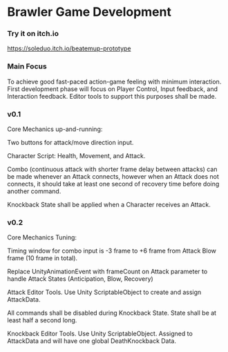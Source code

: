 # Brawler Game Development #

### Try it on itch.io ###

https://soleduo.itch.io/beatemup-prototype

### Main Focus ###

To achieve good fast-paced action-game feeling with minimum interaction. First development phase will focus on Player Control, Input feedback, and Interaction feedback. Editor tools to support this purposes shall be made.

### v0.1 ###

Core Mechanics up-and-running:

Two buttons for attack/move direction input.

Character Script: Health, Movement, and Attack.

Combo (continuous attack with shorter frame delay between attacks) can be made whenever an Attack connects, however when an Attack does not connects, it should take at least one second of recovery time before doing another command. 

Knockback State shall be applied when a Character receives an Attack. 

### v0.2 ###

Core Mechanics Tuning:

Timing window for combo input is -3 frame to +6 frame from Attack Blow frame (10 frame in total).

Replace UnityAnimationEvent with frameCount on Attack parameter to handle Attack States (Anticipation, Blow, Recovery)

Attack Editor Tools. Use Unity ScriptableObject to create and assign AttackData.


All commands shall be disabled during Knockback State. State shall be at least half a second long.

Knockback Editor Tools. Use Unity ScriptableObject. Assigned to AttackData and will have one global DeathKnockback Data.
